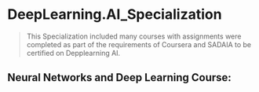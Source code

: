 # DeepLearning.AI_Specialization

>This Specialization included many courses with assignments were completed as part of the requirements of Coursera and SADAIA to be certified on Depplearning AI.



##  Neural Networks and Deep Learning Course: 
